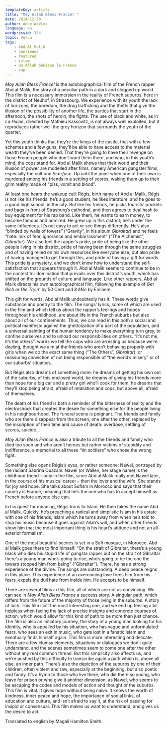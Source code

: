 ```yaml
---
templateKey: article
title: "May Allah Bless France! "
date: 2014-12-30
author: Anne Waeles
language: en
wordpressid: 334
topic: Vu/Lu
tags:
    - Abd Al Malik
    - banlieues
    - featured
    - islam
    - Qu'Allah bénisse la France
    - rap
---
```


<em>May Allah Bless France!</em> is the autobiographical film of the French rapper Abd al Malik, the story of a peculiar path in a dark and clogged up world.
This film is a necessary immersion in the reality of French suburbs, here in the district of Neuhof, in Strasbourg. We experience with its youth the lack of horizons, the boredom, the drug trafficking and the thefts that give the illusion of the possibility of another life, the parties that start in the afternoon, the shots of heroin, the fights. The use of black and white, as in <em>La Haine</em>, directed by Mathieu Kassovitz, is not always well exploited, but it reproduces rather well the grey horizon that surrounds the youth of the quarter.

Yet this youth thinks that they’re the kings of the castle, that with a few schemes and a few guns, they’ll be able to have access to the material wealth they’ve been denied. That they’re going to have their revenge on those French people who don’t want them there, and who, in this youth’s mind, the cops stand for. Abd al Malik shows that their world and their illusion of power are modelled after films, namely American gangster films, especially the cult one <em>Scarface</em>. Up until the point when one of their own is murdered among his friends in a settling of scores, waking them up to their grim reality made of “piss, vomit and blood”.

At least one hears the wakeup call: Régis, birth name of Abd al Malik. Régis is not like his friends: he’s a good student, he likes literature, and he goes to a good high school, in the city. But like his friends, he picks tourists’ pockets and bags in front of Strasburg’s cathedral, and then agrees to deal hash to buy equipment for his rap band. Like them, he wants to earn money, to become famous and admired. He grew up in this district; he’s under the same influences. It’s not easy to act or see things differently. He’s also “blinded by walls of towers” (“Gravity”, in his album <em>Gibraltar</em>) and he feels “hate: mix of fear, ignorance and embarrassment” (“The Alchemist”, <em>Gibraltar</em>).
We also feel the rapper’s pride, pride of being like the other people living in his district, pride of having been through the same struggles and of having relied on his own resources like everyone else, but also pride of having managed to get through this, and pride of having a gift for words. This pride is a mystery, and we don’t know how to understand the self-satisfaction that appears through it. Abd al Malik seems to continue to be in the contest for domination that prevails over this district’s youth, which has shifted on the grounds of culture and language. Like other rappers, Abd al Malik directs his own autobiographical film, following the example of <em>Get Rich or Die Tryin’ </em>by 50 Cent and <em>8 Mile</em> by Eminem.

This gift for words, Abd al Malik undoubtedly has it. These words give substance and poetry to the film. The songs’ lyrics, some of which are used in the film and which tell us about the rapper’s feelings and hopes throughout his childhood, are about life in the French suburbs but also about all of our confinements. Thus, we can read in this both a social and political manifesto against the ghettoization of a part of the population, and a universal painting of the human tendency to make everything turn grey, to confine ourselves and to unload our responsibilities on others. “It’s not me, it’s the others”: words we tell the cops who are arresting us because we’re dealing, thought we aim at the friends who aren’t behaving properly with girls when we do the exact same thing (“The Others”, <em>Gibraltar</em>), or reassuring conviction of not being responsible of “the world’s misery” or of our suburbs’ situation…

But Régis also dreams of something more: he dreams of getting his own out of the suburbs, of this enclosed world, he dreams of giving his friends more than hope for a big car and a pretty girl who’ll cook for them, he dreams that they’ll stop being afraid, afraid of retaliation and cops, but above all, afraid of themselves.

The death of his friend is both a reminder of the bitterness of reality and the electroshock that creates the desire for something else for the people living in his neighbourhood. The funeral scene is poignant. The friends and family who are there disappear from the screen, one after the other, replaced by the inscription of their time and cause of death: overdose, settling of scores, suicide…

<em>May Allah Bless France</em> is also a tribute to all the friends and family who died too soon and who aren’t heroes but rather victims of stupidity and indifference, a memorial to all these “tin soldiers” who chose the wrong fight.

Something else opens Régis’s eyes, or rather someone: Nawel, portrayed by the radiant Sabrina Ouazani. Nawel (or Wallen, her stage name) is the childhood friend – only in the film, since Abd al Malik really met Nawel later, in the course of his musical career – then the lover and the wife. She stands for joy and hope. She talks about Sufism in Morocco and says that their country is France, meaning that he’s the one who has to accept himself as French before anyone else can.

In his quest for meaning, Régis turns to Islam. He then takes the name Abd al Malik. Quickly, he’s preaching a radical and simplistic Islam in his estate with one of his friends; Islam which he turns away from when he’s told to stop his music because it goes against Allah’s will, and when other friends show him that the most important thing is his heart’s attitude and not an all-exterior formalism.

One of the most beautiful scenes is set in a Sufi mosque, in Morocco. Abd al Malik goes there to find himself. “On the strait of Gibraltar, there’s a young black who dies his stupid life of gangsta rapper but on the strait of Gibraltar there’s a young man who’s going to rise, who’s going to be the one the towers stopped him from being” (“Gibraltar”).
There, he has a strong experience of the divine. The songs are outstanding. A deep peace reigns in this place. This experience of an overcoming love frees him from his fears, expels the dull hate from inside him. He accepts to be himself.

There are several films in this film, all of which are not as convincing.
We can see in <em>May Allah Bless France</em> a success story. A singular path, which differs from the future of the majority of those living in the suburbs. A story of luck. This film isn’t the most interesting one, and we end up feeling a bit helpless when facing the lack of precise insights and concrete courses of action, which would allow for this kind of path to be more than just chance.
The film is also an initiatory journey, the story of a young man looking for his identity, who is appalled by his situation, who has vague and unformulated fears, who sees an exit in music, who gets lost in a fanatic Islam and eventually finds himself again. This film is more interesting and delicate. There are a few clumsy elements, situations or dialogues we don’t quite understand, and the scenes sometimes seem to come one after the other without any real common thread. But this simplicity also affects us, and we’re pushed by this difficulty to transcribe again a path which is, above all else, an inner path.
There’s also the depiction of the suburbs by one of their children, often violent and raw, especially at the beginning, but also poetic and funny. It’s a hymn to those who live there, who die there so young, who leave for prison or who give it another dimension, as Nawel, who seems to be escaping the codes and models of action and thought of the suburbs. This film is vital. It gives hope without being naïve. It knows the worth of kindness, inner peace and hope, the importance of social links, of education and culture, and isn’t afraid to say it, at the risk of passing for insipid or consensual. This film makes us want to understand, and gives us the desire to act.

Translated to english by Magali Hamilton Smith

